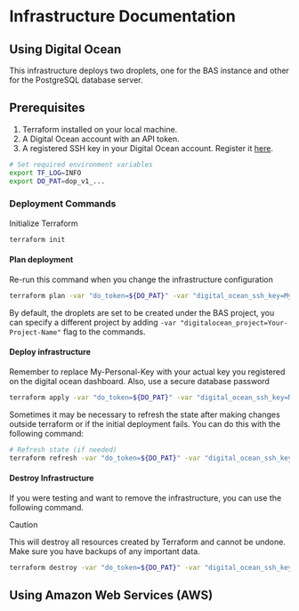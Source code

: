 
# Infrastructure Documentation

## Using Digital Ocean

This infrastructure deploys two droplets, one for the BAS instance and other for the PostgreSQL database server.

## Prerequisites

1. Terraform installed on your local machine.
2. A Digital Ocean account with an API token.
3. A registered SSH key in your Digital Ocean account. Register it [here](https://cloud.digitalocean.com/account/security).

```bash
# Set required environment variables
export TF_LOG=INFO
export DO_PAT=dop_v1_...
```

### Deployment Commands

Initialize Terraform

```bash
terraform init 
```

#### Plan deployment

Re-run this command when you change the infrastructure configuration

```bash
terraform plan -var "do_token=${DO_PAT}" -var "digital_ocean_ssh_key=My-Personal-Key"
```

By default, the droplets are set to be created under the BAS project, you can specify a different project by adding
`-var "digitalocean_project=Your-Project-Name"` flag to the commands.

#### Deploy infrastructure

Remember to replace My-Personal-Key with your actual key you registered on the digital ocean dashboard. Also, use a secure database password

```bash
terraform apply -var "do_token=${DO_PAT}" -var "digital_ocean_ssh_key=My-Personal-Key" -var "pvt_key=~/.ssh/id_rsa" -var "database_password=my-password"
```

Sometimes it may be necessary to refresh the state after making changes outside terraform or if the initial deployment fails. You can do this with the following command:

```bash
# Refresh state (if needed)
terraform refresh -var "do_token=${DO_PAT}" -var "digital_ocean_ssh_key=My-Personal-Key"
```

#### Destroy Infrastructure

If you were testing and want to remove the infrastructure, you can use the following command.

> [!CAUTION]
> This will destroy all resources created by Terraform and cannot be undone. Make sure you have backups of any important data.

```bash
terraform destroy -var "do_token=${DO_PAT}" -var "digital_ocean_ssh_key=My-Personal-Key"
```

## Using Amazon Web Services (AWS)

